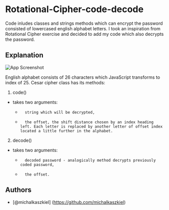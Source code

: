 
# Rotational-Cipher-code-decode
Code inludes classes and strings methods which can encrypt the password consisted of lowercased english alphabet letters. I took an inspiration from Rotational Cipher exercise and decided to add my code which also decrypts the password. 


## Explanation
![App Screenshot](https://www.researchgate.net/publication/352792492/figure/fig2/AS:1039680208396288@1624890486943/Encoding-of-the-letters-in-The-Caesar-Cipher-6.ppm)

English alphabet consists of 26 characters which JavaScript transforms to index of 25. 
Cesar cipher class has its methods:

1. code()

* takes two arguments: 
    *       string which will be decrypted,
    *       the offset, the shift distance chosen by an index heading left. Each letter is replaced by another letter of offset index located a little further in the alphabet. 

2. decode()
* takes two arguments: 
    *       decoded password - analogically method decrypts previously coded password,
    *       the offset.



## Authors

- [@michalkaszkiel] (https://github.com/michalkaszkiel)

